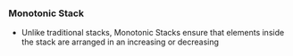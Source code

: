 ### Monotonic Stack
- Unlike traditional stacks, Monotonic Stacks ensure that elements inside the stack are arranged in an increasing or decreasing